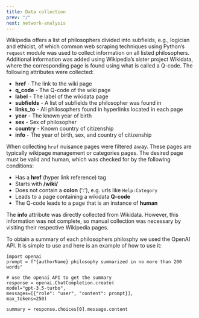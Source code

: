 ```yaml
---
title: Data collection
prev: "/"
next: network-analysis
---
```


Wikipedia offers a list of philosophers divided into subfields, e.g., logician and ethicist, of which common web scraping techniques using Python’s `request` module was used to collect information on all listed philosophers. Additional information was added using Wikipedia’s sister project Wikidata, where the corresponding page is found using what is called a Q-code. The following attributes were collected:

- **href** - The link to the wiki page
- **q_code** - The Q-code of the wiki page
- **label** - The label of the wikidata page
- **subfields** - A list of subfields the philosopher was found in
- **links_to** - All philosophers found in hyperlinks located in each page
- **year** - The known year of birth
- **sex** - Sex of philosopher
- **country** - Known country of citizenship
- **info** - The year of birth, sex, and country of citizenship

When collecting `href` nuisance pages were filtered away. These pages are typically wikipage management or categories pages. The desired page must be valid and human, which was checked for by the following conditions:
- Has a **href** (hyper link reference) tag
- Starts with **/wiki/**
- Does not contain a **colon** (':'), e.g. urls like `Help:Category`
- Leads to a page containing a wikidata **Q-code**
- The Q-code leads to a page that is an instance of **human**

The **info** attribute was directly collected from Wikidata. However, this information was not complete, so manual collection was necessary by visiting their respective Wikipedia pages. 

To obtain a summary of each philosophers philosphy we used the OpenAI API. It is simple to use and here is an example of how to use it:

```
import openai
prompt = f"{authorName} philosophy summarized in no more than 200 words"

# use the openai API to get the summary
response = openai.ChatCompletion.create(
model="gpt-3.5-turbo",
messages=[{"role": "user", "content": prompt}],
max_tokens=250)

summary = response.choices[0].message.content
```




